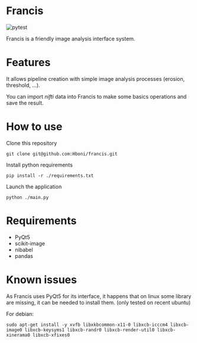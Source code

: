 # Francis

![pytest](https://github.com/Hboni/francis/actions/workflows/python-app.yml/badge.svg)

Francis is a friendly image analysis interface system.

# Features

It allows pipeline creation with simple image analysis processes (erosion, threshold, ...). 

You can import _nifti_ data into Francis to make some basics operations and save the result.

# How to use

Clone this repository

    git clone git@github.com:Hboni/francis.git
    
Install python requirements

    pip install -r ./requirements.txt
    
Launch the application

    python ./main.py

# Requirements

- PyQt5
- scikit-image
- nibabel
- pandas

# Known issues

As Francis uses PyQt5 for its interface, it happens that on linux some library are missing, it can be needed to install them. (only tested on recent ubuntu)

For debian:

    sudo apt-get install -y xvfb libxkbcommon-x11-0 libxcb-icccm4 libxcb-image0 libxcb-keysyms1 libxcb-randr0 libxcb-render-util0 libxcb-xinerama0 libxcb-xfixes0
    
